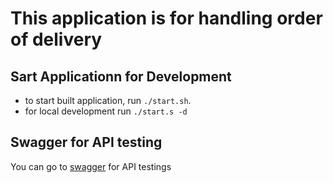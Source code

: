 # This application is for handling order of delivery

## Sart Applicationn for Development

* to start built application, run `./start.sh`.
* for local development run `./start.s -d`

## Swagger for API testing

You can go to [swagger](http://localhost:8080/swagger) for API testings
